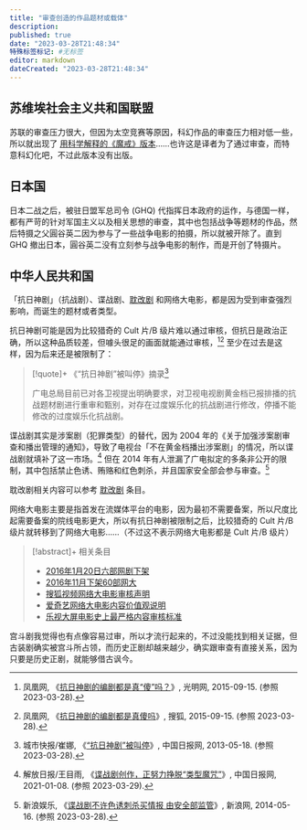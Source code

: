 ```yaml
---
title: "审查创造的作品题材或载体"
description:
published: true
date: "2023-03-28T21:48:34"
特殊标签标记: #无标签
editor: markdown
dateCreated: "2023-03-28T21:48:34"
---
```


## 苏维埃社会主义共和国联盟

苏联的审查压力很大，但因为太空竞赛等原因，科幻作品的审查压力相对低一些，所以就出现了 [用科学解释的《魔戒》版本](https://ru.wikipedia.org/wiki/Властелин_колец#Переводы_и_пересказы_на_русский_язык)……也许这是译者为了通过审查，而特意科幻化吧，不过此版本没有出版。

## 日本国

日本二战之后，被驻日盟军总司令 (GHQ) 代指挥日本政府的运作，与德国一样，都有严苛的针对军国主义以及相关思想的审查，其中也包括战争等题材的作品，然后特摄之父圓谷英二因为参与了一些战争电影的拍摄，所以就被开除了。直到 GHQ 撤出日本，圓谷英二没有立刻参与战争电影的制作，而是开创了特摄片。

## 中华人民共和国

「抗日神剧」（抗战剧）、谍战剧、[耽改剧](/video/耽改剧.md) 和网络大电影，都是因为受到审查强烈影响，而诞生的题材或者类型。

抗日神剧可能是因为比较猎奇的 Cult 片/B 级片难以通过审核，但抗日是政治正确，所以这种品质较差，但噱头很足的画面就能通过审核，[^47711][^78003] 至少在过去是这样，因为后来还是被限制了：

[^47711]: 凤凰网, 《[抗日神剧的编剧都是真“傻”吗？](https://web.archive.org/web/20151004054213/http://legal.gmw.cn/2015-09/15/content_17047711.htm)》, 光明网, 2015-09-15. (参照 2023-03-28).

[^78003]: 凤凰网, 《[抗日神剧的编剧都是真傻吗](https://www.sohu.com/a/www.sohu.com/a/31911278_120078003)》, 搜狐, 2015-09-15. (参照 2023-03-28).

> [!quote]+ 《“抗日神剧”被叫停》摘录[^69123]
>
> 广电总局目前已对各卫视提出明确要求，对卫视电视剧黄金档已报排播的抗战题材剧进行重审和甄别，对存在过度娱乐化的抗战剧进行修改，停播不能修改的过度娱乐化抗战剧。

[^69123]: 城市快报/崔娜, 《[“抗日神剧”被叫停](https://web.archive.org/web/20160316003423/http://www.chinadaily.com.cn/hqpl/zggc/2013-05-18/content_9069123.html)》, 中国日报网, 2013-05-18. (参照 2023-03-28).

谍战剧其实是涉案剧（犯罪类型）的替代，因为 2004 年的《关于加强涉案剧审查和播出管理的通知》，导致了电视台「不在黄金档播出涉案剧」的情况，所以谍战剧就填补了这一市场。[^39e4b] 但在 2014 年有人泄漏了广电拟定的多条非公开的限制，其中包括禁止色诱、贿赂和红色刺杀，并且国家安全部会参与审查。[^42879]

[^39e4b]: 解放日报/王目雨, 《[谍战剧创作，正努力挣脱“类型魔咒”](https://web.archive.org/web/20210119013645/http://fashion.chinadaily.com.cn/a/202101/08/WS5ff8382ba3101e7ce9739e4b.html)》, 中国日报网, 2021-01-08. (参照 2023-03-29).

[^42879]: 新浪娱乐, 《[谍战剧不许色诱刺杀买情报 由安全部监管](https://web.archive.org/web/20150116182913/http://ent.sina.com.cn/v/m/2014-05-16/12044142879.shtml)》, 新浪网, 2014-05-16. (参照 2023-03-28).

耽改剧相关内容可以参考 [耽改剧](/video/耽改剧.md) 条目。

网络大电影主要是指首发在流媒体平台的电影，因为最初不需要备案，所以尺度比起需要备案的院线电影更大，所以有抗日神剧被限制之后，比较猎奇的 Cult 片/B 级片就转移到了网络大电影……（不过这不表示网络大电影都是 Cult 片/B 级片）

> [!abstract]+ 相关条目
>
> +   [2016年1月20日六部网剧下架](/blocklist/2016年1月20日六部网剧下架.md)
> +   [2016年11月下架60部网大](/blocklist/2016年11月下架60部网大.md)
> +   [搜狐视频网络大电影审核声明](/rule/网站规范/搜狐视频网络大电影审核声明.md)
> +   [爱奇艺网络大电影内容价值观说明](/rule/网站规范/爱奇艺网络大电影内容价值观说明.md)
> +   [乐视大屏电影史上最严格内容审核标准](/rule/网站规范/乐视大屏电影史上最严格内容审核标准.md)

宫斗剧我觉得也有点像容易过审，所以才流行起来的，不过没能找到相关证据，但古装剧确实被宫斗所占领，而历史正剧却越来越少，确实跟审查有直接关系，因为只要是历史正剧，就能够借古讽今。
